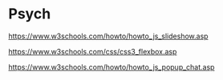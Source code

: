 # Psych

https://www.w3schools.com/howto/howto_js_slideshow.asp

https://www.w3schools.com/css/css3_flexbox.asp


https://www.w3schools.com/howto/howto_js_popup_chat.asp

